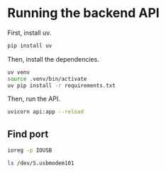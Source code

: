 # Running the backend API

First, install uv.
```bash
pip install uv
```

Then, install the dependencies.
```bash
uv venv
source .venv/bin/activate
uv pip install -r requirements.txt
```

Then, run the API.
```bash
uvicorn api:app --reload
```


## Find port
```bash
ioreg -p IOUSB
```

```bash
ls /dev/S.usbmodem101 
```

